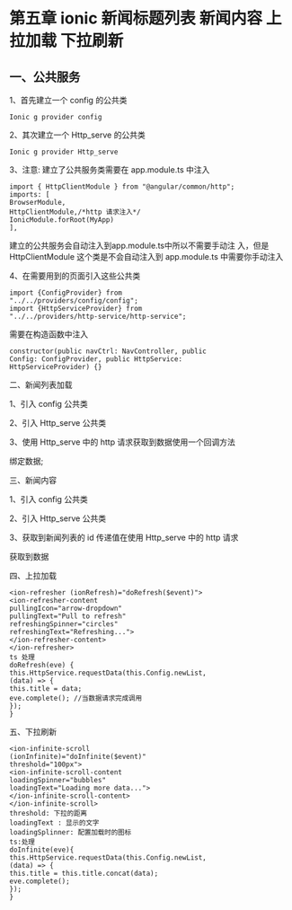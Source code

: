 # 第五章 ionic 新闻标题列表 新闻内容 上拉加载 下拉刷新
## 一、公共服务
1、首先建立一个 config 的公共类
```
Ionic g provider config
```
2、其次建立一个 Http_serve 的公共类
```
Ionic g provider Http_serve
```
3、注意: 建立了公共服务类需要在 app.module.ts 中注入
```
import { HttpClientModule } from "@angular/common/http";
imports: [
BrowserModule,
HttpClientModule,/*http 请求注入*/
IonicModule.forRoot(MyApp)
],
```
 建立的公共服务会自动注入到app.module.ts中所以不需要手动注
入，但是 HttpClientModule 这个类是不会自动注入到 app.module.ts
中需要你手动注入

4、在需要用到的页面引入这些公共类
```
import {ConfigProvider} from
"../../providers/config/config";
import {HttpServiceProvider} from
"../../providers/http-service/http-service";
```
需要在构造函数中注入
```
constructor(public navCtrl: NavController, public
Config: ConfigProvider, public HttpService:
HttpServiceProvider) {}
```
二、新闻列表加载

1、引入 config 公共类

2、引入 Http_serve 公共类

3、使用 Http_serve 中的 http 请求获取到数据使用一个回调方法

绑定数据;

三、新闻内容

1、引入 config 公共类

2、引入 Http_serve 公共类

3、获取到新闻列表的 id 传递值在使用 Http_serve 中的 http 请求

获取到数据

四、上拉加载
```
<ion-refresher (ionRefresh)="doRefresh($event)">
<ion-refresher-content
pullingIcon="arrow-dropdown"
pullingText="Pull to refresh"
refreshingSpinner="circles"
refreshingText="Refreshing...">
</ion-refresher-content>
</ion-refresher>
ts 处理
doRefresh(eve) {
this.HttpService.requestData(this.Config.newList,
(data) => {
this.title = data;
eve.complete(); //当数据请求完成调用
});
}
```
五、下拉刷新
```
<ion-infinite-scroll
(ionInfinite)="doInfinite($event)"
threshold="100px">
<ion-infinite-scroll-content
loadingSpinner="bubbles"
loadingText="Loading more data...">
</ion-infinite-scroll-content>
</ion-infinite-scroll>
threshold: 下拉的距离
loadingText : 显示的文字
loadingSplinner: 配置加载时的图标
ts:处理
doInfinite(eve){
this.HttpService.requestData(this.Config.newList,
(data) => {
this.title = this.title.concat(data);
eve.complete();
});
}
```